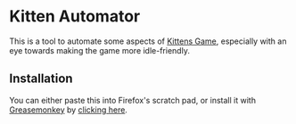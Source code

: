 Kitten Automator
================

This is a tool to automate some aspects of [Kittens Game][kittens], especially
with an eye towards making the game more idle-friendly.

[kittens]: (http://bloodrizer.ru/games/kittens/)

Installation
------------

You can either paste this into Firefox's scratch pad, or install it with
[Greasemonkey][] by [clicking here][install].

[Greasemonkey]: https://greasespot.net
[install]: https://github.com/mythmon/kittenautomator/tree/master/kittenautomator.js
